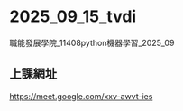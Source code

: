 # __2025_09_15_tvdi__
職能發展學院_11408python機器學習_2025_09

## 上課網址

https://meet.google.com/xxv-awvt-ies
